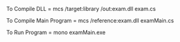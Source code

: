 To Compile DLL = mcs /target:library /out:exam.dll exam.cs


To Compile Main Program = mcs /reference:exam.dll examMain.cs


To Run Program = mono examMain.exe
